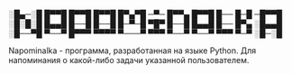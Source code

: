 ░█▄─░█ █▀▀█ █▀▀█ █▀▀█ █▀▄▀█ ─▀─ █▀▀▄ █▀▀█ █── █─█ ─█▀▀█ 
░█░█░█ █▄▄█ █──█ █──█ █─▀─█ ▀█▀ █──█ █▄▄█ █── █▀▄ ░█▄▄█ 
░█──▀█ ▀──▀ █▀▀▀ ▀▀▀▀ ▀───▀ ▀▀▀ ▀──▀ ▀──▀ ▀▀▀ ▀─▀ ░█─░█


Napominalka - программа, разработанная на языке Python. Для напоминания о какой-либо задачи указанной пользователем.
